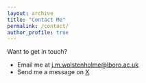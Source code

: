 ```yaml
---
layout: archive
title: "Contact Me"
permalink: /contact/
author_profile: true
---
```


Want to get in touch?
- Email me at [j.m.wolstenholme@lboro.ac.uk](mailto:j.m.wolstenholme@lboro.ac.uk)
- Send me a message on [X](https://twitter.com/josh_NFM)
